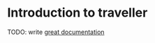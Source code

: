 # Introduction to traveller

TODO: write [great documentation](http://jacobian.org/writing/what-to-write/)
